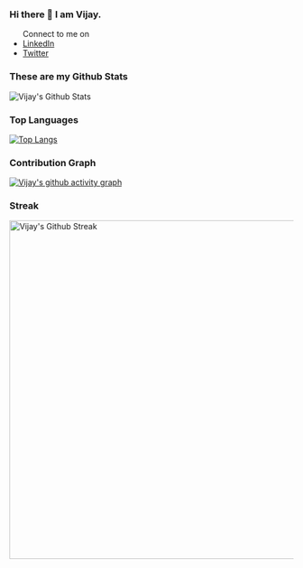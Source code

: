 ### Hi there 👋 I am Vijay.
<ul>
  Connect to me on <li><a href="https://www.linkedin.com/in/vijay-k-2003/">LinkedIn</a> </li>
  <li><a href="https://twitter.com/Vijay3Karanjkar">Twitter</a></li>
  </ul>

### These are my Github Stats
![Vijay's Github Stats](https://github-readme-stats.vercel.app/api?username=Vijay-K-2003&show_icons=true&theme=radical)
### Top Languages
[![Top Langs](https://github-readme-stats.vercel.app/api/top-langs/?username=Vijay-K-2003)](https://github.com/Vijay-K-2003/github-readme-stats)
### Contribution Graph
[![Vijay's github activity graph](https://activity-graph.herokuapp.com/graph?username=Vijay-K-2003&custom_title=Contribution%20Graph&hide_border=true&theme=react-dark)](https://github.com/Vijay-K-2003/github-readme-activity-graph)
### Streak
<img align="center" src="https://github-readme-streak-stats.herokuapp.com/?user=Vijay-K-2003&theme=gotham&hide_border=true" alt="Vijay's Github Streak" width="600"/>

  <!--
**Vijay-K-2003/Vijay-K-2003** is a ✨ _special_ ✨ repository because its `README.md` (this file) appears on your GitHub profile.

Here are some ideas to get you started:

- 🔭 I’m currently working on ...
- 🌱 I’m currently learning ...
- 👯 I’m looking to collaborate on ...
- 🤔 I’m looking for help with ...
- 💬 Ask me about ...
- 📫 How to reach me: ...
- 😄 Pronouns: ...
- ⚡ Fun fact: ...
-->
